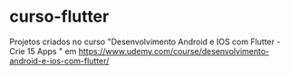 # curso-flutter

Projetos criados no curso "Desenvolvimento Android e IOS com Flutter - Crie 15 Apps " em
https://www.udemy.com/course/desenvolvimento-android-e-ios-com-flutter/
